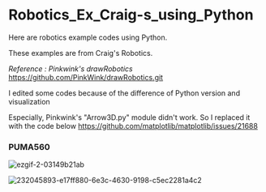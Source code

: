 # Robotics_Ex_Craig-s_using_Python

Here are robotics example codes using Python.

These examples are from Craig's Robotics.

_Reference : Pinkwink's drawRobotics_
https://github.com/PinkWink/drawRobotics.git

I edited some codes because of the difference of Python version and visualization

Especially, Pinkwink's "Arrow3D.py" module didn't work.
So I replaced it with the code below
https://github.com/matplotlib/matplotlib/issues/21688






### PUMA560

![ezgif-2-03149b21ab](https://user-images.githubusercontent.com/71169024/232050321-91269842-d6af-46b6-bbfe-22018a12b5de.gif)

![232045893-e17ff880-6e3c-4630-9198-c5ec2281a4c2](https://user-images.githubusercontent.com/71169024/232046797-a7c3a973-c639-47a7-911d-d6b2a582e34d.png)



